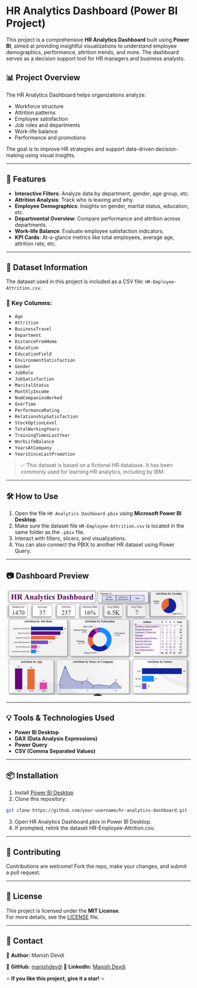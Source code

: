 # HR Analytics Dashboard (Power BI Project)

This project is a comprehensive **HR Analytics Dashboard** built using **Power BI**, aimed at providing insightful visualizations to understand employee demographics, performance, attrition trends, and more. The dashboard serves as a decision support tool for HR managers and business analysts.

## 📊 Project Overview

The HR Analytics Dashboard helps organizations analyze:
- Workforce structure
- Attrition patterns
- Employee satisfaction
- Job roles and departments
- Work-life balance
- Performance and promotions

The goal is to improve HR strategies and support data-driven decision-making using visual insights.

---

## 🚀 Features

- **Interactive Filters**: Analyze data by department, gender, age group, etc.
- **Attrition Analysis**: Track who is leaving and why.
- **Employee Demographics**: Insights on gender, marital status, education, etc.
- **Departmental Overview**: Compare performance and attrition across departments.
- **Work-life Balance**: Evaluate employee satisfaction indicators.
- **KPI Cards**: At-a-glance metrics like total employees, average age, attrition rate, etc.

---

## 📁 Dataset Information

The dataset used in this project is included as a CSV file: `HR-Employee-Attrition.csv`.

### 📌 Key Columns:
- `Age`
- `Attrition`
- `BusinessTravel`
- `Department`
- `DistanceFromHome`
- `Education`
- `EducationField`
- `EnvironmentSatisfaction`
- `Gender`
- `JobRole`
- `JobSatisfaction`
- `MaritalStatus`
- `MonthlyIncome`
- `NumCompaniesWorked`
- `OverTime`
- `PerformanceRating`
- `RelationshipSatisfaction`
- `StockOptionLevel`
- `TotalWorkingYears`
- `TrainingTimesLastYear`
- `WorkLifeBalance`
- `YearsAtCompany`
- `YearsSinceLastPromotion`

> ✅ This dataset is based on a fictional HR database. It has been commonly used for learning HR analytics, including by IBM.

---

## 🛠️ How to Use

1. Open the file `HR Analytics Dashboard.pbix` using **Microsoft Power BI Desktop**.
2. Make sure the dataset file `HR-Employee-Attrition.csv` is located in the same folder as the `.pbix` file.
3. Interact with filters, slicers, and visualizations.
4. You can also connect the PBIX to another HR dataset using Power Query.

---

## 📷 Dashboard Preview

![Dashboard Preview](https://github.com/manishdevdi/HR-Analytics-Dashboard/blob/main/Dashboard_Preview.png)

---

## 💡 Tools & Technologies Used

- **Power BI Desktop**
- **DAX (Data Analysis Expressions)**
- **Power Query**
- **CSV (Comma Separated Values)**

---

## 📦 Installation

1. Install [Power BI Desktop](https://powerbi.microsoft.com/desktop/)
2. Clone this repository:

```bash
git clone https://github.com/your-username/hr-analytics-dashboard.git
```
3. Open HR Analytics Dashboard.pbix in Power BI Desktop.
4. If prompted, relink the dataset HR-Employee-Attrition.csv.

---

## 🤝 Contributing
Contributions are welcome! Fork the repo, make your changes, and submit a pull request.

---

## 📄 License

This project is licensed under the **MIT License**.  
For more details, see the [LICENSE](https://github.com/manishdevdi/Multiple-Disease-Prediction-Web-Application/blob/main/LICENSE) file.

---

## 📧 Contact  
📌 **Author:**  Manish Devdi   

📌 **GitHub:**  [manishdevdi](https://github.com/manishdevdi)              📌 **LinkedIn:** [Manish Devdi](https://www.linkedin.com/in/manish-devdi-63bb78234/)  

⭐ **If you like this project, give it a star!** ⭐  



